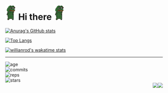 # <img src="https://raw.githubusercontent.com/GachiGatari/GachiGatari/main/pepe.gif" width="35px"> Hi there <img src="https://raw.githubusercontent.com/GachiGatari/GachiGatari/main/pepe.gif" width="35px">
[![Anurag's GitHub stats](https://github-readme-stats.vercel.app/api?username=gachigatari&show_icons=true&count_private=true&theme=gruvbox)](https://github.com/anuraghazra/github-readme-stats)

[![Top Langs](https://github-readme-stats.vercel.app/api/top-langs/?username=gachigatari&layout=compact)](https://github.com/anuraghazra/github-readme-stats)

[![willianrod's wakatime stats](https://github-readme-stats.vercel.app/api/wakatime?username=@gachigatari)](https://github.com/anuraghazra/github-readme-stats)
<hr/>

![age](https://img.shields.io/static/v1?style=?style=flat-square&logo=github&label=My%20accounts%20are%20already%20%3A&color=555&labelColor=%23ffd33d&message=0%20years%20old)<br/>
![commits](https://img.shields.io/static/v1?style=flat-square&logo=python&label=ShitCode%20Сommits%3A&color=555&labelColor=success&message=136)<br/>
![reps](https://img.shields.io/static/v1?style=flat-square&logo=visual-studio-code&label=Incomparable%20Reps%3A&color=555&labelColor=%236a737d&message=20)<br/>
![stars](https://img.shields.io/static/v1?style=flat-square&logo=star-trek&logoColor=%234D5061&label=Stars%3A&color=555&labelColor=%23fff5b1&message=2%20recived)<br/>
<img src="https://visitor-badge.glitch.me/badge?page_id=gachigatari.visitor-badge&color=5194f0" align="right"/> <img src="https://img.shields.io/github/followers/gachigatari?style=social" align="right" />

